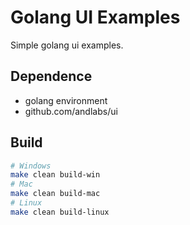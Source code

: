 # Golang UI Examples
Simple golang ui examples.


## Dependence
 - golang environment
 - github.com/andlabs/ui


## Build
```bash
# Windows
make clean build-win
# Mac
make clean build-mac
# Linux
make clean build-linux
```
